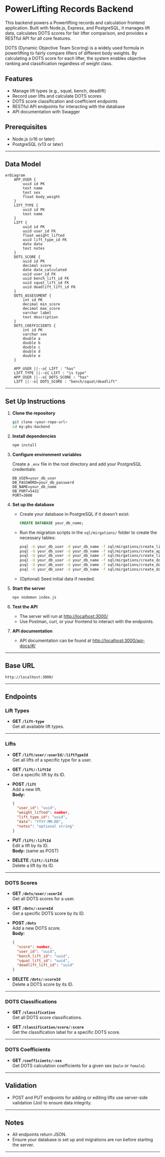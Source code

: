 # PowerLifting Records Backend

This backend powers a Powerlifting records and calculation frontend application. Built with Node.js, Express, and PostgreSQL, it manages lift data, calculates DOTS scores for fair lifter comparison, and provides a RESTful API for all core features.

DOTS (Dynamic Objective Team Scoring) is a widely used formula in powerlifting to fairly compare lifters of different body weights. By calculating a DOTS score for each lifter, the system enables objective ranking and classification regardless of weight class.

## Features
- Manage lift types (e.g., squat, bench, deadlift)
- Record user lifts and calculate DOTS scores
- DOTS score classification and coefficient endpoints
- RESTful API endpoints for interacting with the database
- API documentation with Swagger

## Prerequisites
- Node.js (v16 or later)
- PostgreSQL (v13 or later)
---

## Data Model

```mermaid
erDiagram
    APP_USER {
        uuid id PK
        text name
        text sex
        float body_weight
    }
    LIFT_TYPE {
        uuid id PK
        text name
    }
    LIFT {
        uuid id PK
        uuid user_id FK
        float weight_lifted
        uuid lift_type_id FK
        date date
        text notes
    }
    DOTS_SCORE {
        uuid id PK
        decimal score
        date date_calculated
        uuid user_id FK
        uuid bench_lift_id FK
        uuid squat_lift_id FK
        uuid deadlift_lift_id FK
    }
    DOTS_ASSESSMENT {
        int id PK
        decimal min_score
        decimal max_score
        varchar label
        text description
    }
    DOTS_COEFFICIENTS {
        int id PK
        varchar sex
        double a
        double b
        double c
        double d
        double e
    }

    APP_USER ||--o{ LIFT : "has"
    LIFT_TYPE ||--o{ LIFT : "is type"
    APP_USER ||--o{ DOTS_SCORE : "has"
    LIFT ||--o{ DOTS_SCORE : "bench/squat/deadlift"
```

---

## Set Up Instructions

1. **Clone the repository**
   ```bash
   git clone <your-repo-url>
   cd my-pbs-backend
   ```

2. **Install dependencies**
   ```bash
   npm install
   ```

3. **Configure environment variables**

   Create a `.env` file in the root directory and add your PostgreSQL credentials:
   ```
   DB_USER=your_db_user
   DB_PASSWORD=your_db_password
   DB_NAME=your_db_name
   DB_PORT=5432
   PORT=3000
   ```

4. **Set up the database**

   - Create your database in PostgreSQL if it doesn't exist:
     ```sql
     CREATE DATABASE your_db_name;
     ```
   - Run the migration scripts in the `sql/mirgations/` folder to create the necessary tables:
     ```bash
     psql -U your_db_user -d your_db_name -f sql/mirgations/create_lift_type_table.sql
     psql -U your_db_user -d your_db_name -f sql/mirgations/create_app_user_table.sql
     psql -U your_db_user -d your_db_name -f sql/mirgations/create_lift_table.sql
     psql -U your_db_user -d your_db_name -f sql/mirgations/create_dots_score_table.sql
     psql -U your_db_user -d your_db_name -f sql/mirgations/create_dots_coefficients_table.sql
     psql -U your_db_user -d your_db_name -f sql/mirgations/create_dots_assessment_table.sql
     ```
   - (Optional) Seed initial data if needed.

5. **Start the server**
  
   ```bash
   npx nodemon index.js
   ```

6. **Test the API**
   - The server will run at [http://localhost:3000/](http://localhost:3000/)
   - Use Postman, curl, or your frontend to interact with the endpoints.

7. **API documentation**
   - API documentation can be found at [http://localhost:3000/api-docs/#/](http://localhost:3000/api-docs/#/)

---

## Base URL

```
http://localhost:3000/
```

---

## Endpoints

### **Lift Types**
- **GET `/lift-type`**  
  Get all available lift types.

---

### **Lifts**
- **GET `/lift/user/:userId/:liftTypeId`**  
  Get all lifts of a specific type for a user.

- **GET `/lift/:liftId`**  
  Get a specific lift by its ID.

- **POST `/lift`**  
  Add a new lift.  
  **Body:**
  ```json
  {
    "user_id": "uuid",
    "weight_lifted": number,
    "lift_type_id": "uuid",
    "date": "YYYY-MM-DD",
    "notes": "optional string"
  }
  ```

- **PUT `/lift/:liftId`**  
  Edit a lift by its ID.  
  **Body:** (same as POST)

- **DELETE `/lift/:liftId`**  
  Delete a lift by its ID.

---

### **DOTS Scores**
- **GET `/dots/user/:userId`**  
  Get all DOTS scores for a user.

- **GET `/dots/:scoreId`**  
  Get a specific DOTS score by its ID.

- **POST `/dots`**  
  Add a new DOTS score.  
  **Body:**
  ```json
  {
    "score": number,
    "user_id": "uuid",
    "bench_lift_id": "uuid",
    "squat_lift_id": "uuid",
    "deadlift_lift_id": "uuid"
  }
  ```

- **DELETE `/dots/:scoreId`**  
  Delete a DOTS score by its ID.

---

### **DOTS Classifications**
- **GET `/classification`**  
  Get all DOTS score classifications.

- **GET `/classification/score/:score`**  
  Get the classification label for a specific DOTS score.

---

### **DOTS Coefficients**
- **GET `/coefficients/:sex`**  
  Get DOTS calculation coefficients for a given sex (`male` or `female`).

---

## Validation

- POST and PUT endpoints for adding or editing lifts use server-side validation (Joi) to ensure data integrity.

---
## Notes

- All endpoints return JSON.
- Ensure your database is set up and migrations are run before starting the server.

---
